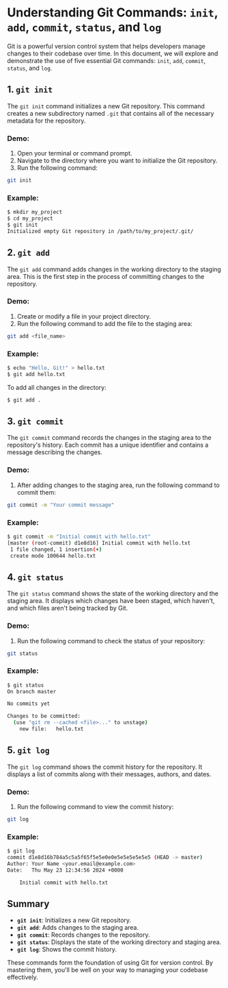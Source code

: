 # Understanding Git Commands: `init`, `add`, `commit`, `status`, and `log`

Git is a powerful version control system that helps developers manage changes to their codebase over time. In this document, we will explore and demonstrate the use of five essential Git commands: `init`, `add`, `commit`, `status`, and `log`.

## 1. `git init`

The `git init` command initializes a new Git repository. This command creates a new subdirectory named `.git` that contains all of the necessary metadata for the repository.

### Demo:

1. Open your terminal or command prompt.
2. Navigate to the directory where you want to initialize the Git repository.
3. Run the following command:

```bash
git init
```

### Example:

```bash
$ mkdir my_project
$ cd my_project
$ git init
Initialized empty Git repository in /path/to/my_project/.git/
```

## 2. `git add`

The `git add` command adds changes in the working directory to the staging area. This is the first step in the process of committing changes to the repository.

### Demo:

1. Create or modify a file in your project directory.
2. Run the following command to add the file to the staging area:

```bash
git add <file_name>
```

### Example:

```bash
$ echo "Hello, Git!" > hello.txt
$ git add hello.txt
```

To add all changes in the directory:

```bash
$ git add .
```

## 3. `git commit`

The `git commit` command records the changes in the staging area to the repository's history. Each commit has a unique identifier and contains a message describing the changes.

### Demo:

1. After adding changes to the staging area, run the following command to commit them:

```bash
git commit -m "Your commit message"
```

### Example:

```bash
$ git commit -m "Initial commit with hello.txt"
[master (root-commit) d1e8d16] Initial commit with hello.txt
 1 file changed, 1 insertion(+)
 create mode 100644 hello.txt
```

## 4. `git status`

The `git status` command shows the state of the working directory and the staging area. It displays which changes have been staged, which haven't, and which files aren't being tracked by Git.

### Demo:

1. Run the following command to check the status of your repository:

```bash
git status
```

### Example:

```bash
$ git status
On branch master

No commits yet

Changes to be committed:
  (use "git rm --cached <file>..." to unstage)
	new file:   hello.txt
```

## 5. `git log`

The `git log` command shows the commit history for the repository. It displays a list of commits along with their messages, authors, and dates.

### Demo:

1. Run the following command to view the commit history:

```bash
git log
```

### Example:

```bash
$ git log
commit d1e8d16b784a5c5a5f65f5e5e0e0e5e5e5e5e5e5 (HEAD -> master)
Author: Your Name <your.email@example.com>
Date:   Thu May 23 12:34:56 2024 +0000

    Initial commit with hello.txt
```

## Summary

- **`git init`**: Initializes a new Git repository.
- **`git add`**: Adds changes to the staging area.
- **`git commit`**: Records changes to the repository.
- **`git status`**: Displays the state of the working directory and staging area.
- **`git log`**: Shows the commit history.

These commands form the foundation of using Git for version control. By mastering them, you'll be well on your way to managing your codebase effectively.
